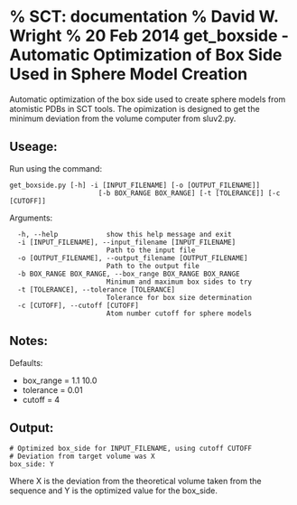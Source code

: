 % SCT: documentation
% David W. Wright
% 20 Feb 2014
get_boxside - Automatic Optimization of Box Side Used in Sphere Model Creation
==============================================================================

Automatic optimization of the box side used to create sphere models from
atomistic PDBs in SCT tools.
The opimization is designed to get the minimum deviation from the volume 
computer from sluv2.py.

Useage:
-------

Run using the command:

~~~~~~~
get_boxside.py [-h] -i [INPUT_FILENAME] [-o [OUTPUT_FILENAME]]
                      [-b BOX_RANGE BOX_RANGE] [-t [TOLERANCE]] [-c [CUTOFF]]
~~~~~~~

Arguments:

~~~~~~~
  -h, --help            show this help message and exit
  -i [INPUT_FILENAME], --input_filename [INPUT_FILENAME]
                        Path to the input file
  -o [OUTPUT_FILENAME], --output_filename [OUTPUT_FILENAME]
                        Path to the output file
  -b BOX_RANGE BOX_RANGE, --box_range BOX_RANGE BOX_RANGE
                        Minimum and maximum box sides to try
  -t [TOLERANCE], --tolerance [TOLERANCE]
                        Tolerance for box size determination
  -c [CUTOFF], --cutoff [CUTOFF]
                        Atom number cutoff for sphere models
~~~~~~~

Notes:
------

Defaults:

+ box_range = 1.1 10.0
+ tolerance = 0.01
+ cutoff = 4

Output:
-------

~~~~~~~
# Optimized box_side for INPUT_FILENAME, using cutoff CUTOFF
# Deviation from target volume was X
box_side: Y
~~~~~~~

Where X is the deviation from the theoretical volume taken from the sequence 
and Y is the optimized value for the box_side.
